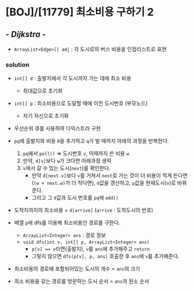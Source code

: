 # [BOJ]/[11779] 최소비용 구하기 2

## *- Dijkstra -*

* `ArrayList<Edge>[] adj` : 각 도시로의 버스 비용을 인접리스트로 표현

### solution

* `int[] d` : 출발지에서 각 도시까지 가는 데에 최소 비용
  * 최대값으로 초기화
* `int[] p` : 최소비용으로 도달할 때에 이전 도시번호 (부모노드)
  * 자기 자신으로 초기화

* 우선순위 큐를 사용하여 다익스트라 구현
* `pq`에 출발지와 비용 `0`을 추가하고 `q`가 빌 때까지 아래의 과정을 반복한다.
  1. `pq`에서 `poll()` => 도시번호 `v`, 이때까지 쓴 비용 `w`
  2. 만약, `d[v]`보다 `w`가 크다면 아래과정 생략
  3. `v`에서 갈 수 있는 도시(`next`)를 확인한다.
     * 만약 `d[next.v]`보다 `v`를 거쳐서 `next`로 가는 것이 더 비용이 적게 든다면(`(w + next.w)`가 더 작다면), `d`값을 갱신하고, `p`값을 현재도시(`v`)로 바꿔준다. 
     * 그리고 그 `d`값과 도시 번호를 `pq`에 `add()`

* 도착지까지의 최소비용 = `d[arrive]` (`arrive` : 도착도시의 번호)
* 배열 `p`에 dfs를 이용해 최소비용인 경로를 구한다.
  * `ArrayList<Integer> ans` : 경로 정보
  * `void dfs(int v, int[] p, ArrayList<Integer> ans)`
    * `p[v] == v`라면(출발지), `v`를 `ans`에 추가해주고 `return`
    * 그렇지 않으면 `dfs(p[v], p, ans)` 호출한 후 `ans`에 `v`를 추가해준다.
* 최소비용의 경로에 포함되어있는 도시의 개수 = `ans`의 크기
* 최소 비용을 갖는 경로를 방문하는 도시 순서 = `ans`의 원소 순서